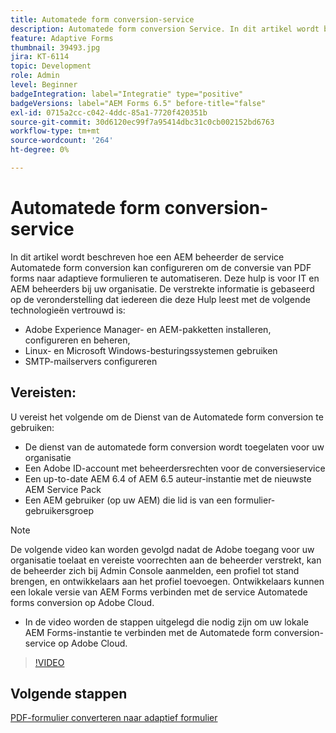 ```yaml
---
title: Automatede form conversion-service
description: Automatede form conversion Service. In dit artikel wordt beschreven hoe een AEM beheerder de service Automatede form conversion kan configureren om de conversie van PDF forms naar adaptieve formulieren te automatiseren. Deze hulp is voor IT en AEM beheerders bij uw organisatie.
feature: Adaptive Forms
thumbnail: 39493.jpg
jira: KT-6114
topic: Development
role: Admin
level: Beginner
badgeIntegration: label="Integratie" type="positive"
badgeVersions: label="AEM Forms 6.5" before-title="false"
exl-id: 0715a2cc-c042-4ddc-85a1-7720f420351b
source-git-commit: 30d6120ec99f7a95414dbc31c0cb002152bd6763
workflow-type: tm+mt
source-wordcount: '264'
ht-degree: 0%

---
```


# Automatede form conversion-service

In dit artikel wordt beschreven hoe een AEM beheerder de service Automatede form conversion kan configureren om de conversie van PDF forms naar adaptieve formulieren te automatiseren. Deze hulp is voor IT en AEM beheerders bij uw organisatie. De verstrekte informatie is gebaseerd op de veronderstelling dat iedereen die deze Hulp leest met de volgende technologieën vertrouwd is:

* Adobe Experience Manager- en AEM-pakketten installeren, configureren en beheren,
* Linux- en Microsoft Windows-besturingssystemen gebruiken
* SMTP-mailservers configureren

## Vereisten:

U vereist het volgende om de Dienst van de Automatede form conversion te gebruiken:

* De dienst van de automatede form conversion wordt toegelaten voor uw organisatie
* Een Adobe ID-account met beheerdersrechten voor de conversieservice
* Een up-to-date AEM 6.4 of AEM 6.5 auteur-instantie met de nieuwste AEM Service Pack
* Een AEM gebruiker (op uw AEM) die lid is van een formulier-gebruikersgroep

>[!NOTE]
>De volgende video kan worden gevolgd nadat de Adobe toegang voor uw organisatie toelaat en vereiste voorrechten aan de beheerder verstrekt, kan de beheerder zich bij Admin Console aanmelden, een profiel tot stand brengen, en ontwikkelaars aan het profiel toevoegen. Ontwikkelaars kunnen een lokale versie van AEM Forms verbinden met de service Automatede forms conversion op Adobe Cloud.

* In de video worden de stappen uitgelegd die nodig zijn om uw lokale AEM Forms-instantie te verbinden met de Automatede form conversion-service op Adobe Cloud.

>[!VIDEO](https://video.tv.adobe.com/v/39493?quality=12&learn=on)

## Volgende stappen

[PDF-formulier converteren naar adaptief formulier](./convert-pdf-form-into-adaptive-form.md)